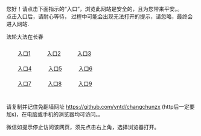 您好！请点击下面指示的“入口”，浏览此网站是安全的，且为您带来平安。。 <br/>
点击入口后，请耐心等待， 过程中可能会出现无法打开的提示，请忽略，最终会进入网站. </br>

法轮大法在长春<br/>
<div style="padding:10px"><a style="margin:20px" target="_blank" href="https://d3tsxv5v9m6pi0.cloudfront.net/2Qpsp?nfabtac" id="ccLink1" rel="nofollow">入口1</a> <a target="_blank" style="margin:20px" href="https://d2u4wku6q2cwpk.cloudfront.net/2Qpsp?strvc" id="ccLink2" rel="nofollow">入口2</a> <a style="margin:20px" target="_blank" href="https://d3b8iep7ffwft3.cloudfront.net/2Qpsp?nfqzee" id="ccLink3" rel="nofollow">入口3</a></div>

<div style="padding:10px" ><a style="margin:20px" target="_blank" href="https://d3tsxv5v9m6pi0.cloudfront.net/2Qpsp?nfabtac" id="ccLink4" rel="nofollow">入口4</a> <a style="margin:20px" href="https://d2u4wku6q2cwpk.cloudfront.net/2Qpsp?strvc" target="_blank" id="ccLink5" rel="nofollow">入口5</a> <a style="margin:20px" href="https://d3b8iep7ffwft3.cloudfront.net/2Qpsp?nfqzee" target="_blank" id="ccLink6" rel="nofollow">入口6</a></div>

<div style="padding:10px"><a style="margin:20px" target="_blank" href="https://d3tsxv5v9m6pi0.cloudfront.net/2Qpsp?nfabtac" id="ccLink7" rel="nofollow">入口7</a> <a style="margin:20px" href="https://d2u4wku6q2cwpk.cloudfront.net/2Qpsp?strvc" target="_blank" id="ccLink8" rel="nofollow">入口8</a> <a style="margin:20px" target="_blank" href="https://d3b8iep7ffwft3.cloudfront.net/2Qpsp?nfqzee" id="ccLink9" rel="nofollow">入口9</a></div>

<br/>



请复制并记住免翻墙网址 https://github.com/yntd/changchunzx (http后一定要加s)，在电脑或手机的浏览器均可访问。。<br/>

微信如提示停止访问该网页，须先点击右上角，选择浏览器打开。
